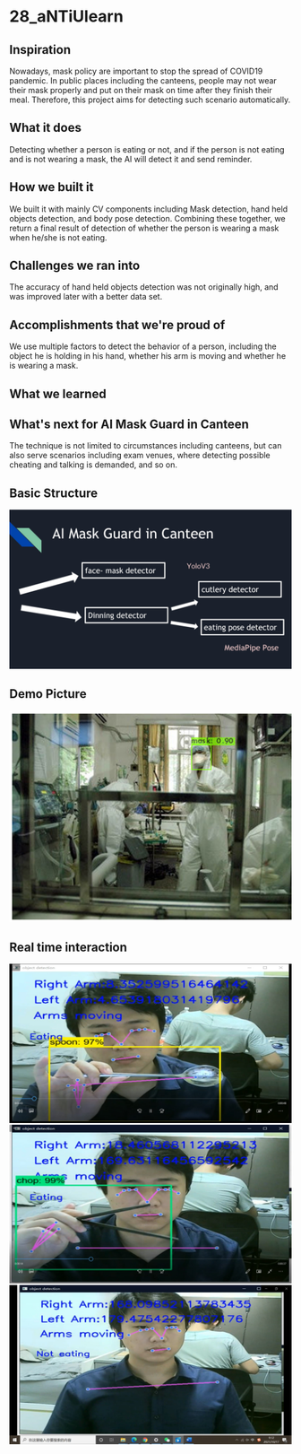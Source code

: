 # 28_aNTiUlearn
## Inspiration
Nowadays, mask policy are important to stop the spread of COVID19 pandemic. In public places including the canteens, people may not wear their mask properly and put on their mask on time after they finish their meal. Therefore, this project aims for detecting such scenario automatically.

## What it does
Detecting whether a person is eating or not, and if the person is not eating and is not wearing a mask, the AI will detect it and send reminder.

## How we built it
We built it with mainly  CV components including Mask detection, hand held objects detection, and body pose detection. Combining these together, we return a final result of detection of whether the person is wearing a mask when he/she is not eating.

## Challenges we ran into
The accuracy of hand held objects detection was not originally high, and was improved later with a better data set.

## Accomplishments that we're proud of
We use multiple factors to detect the behavior of a person, including the object he is holding in his hand, whether his arm is moving and whether he is wearing a mask.

## What we learned
## What's next for AI Mask Guard in Canteen
The technique is not limited to circumstances including canteens, but can also serve scenarios including exam venues, where detecting possible cheating and talking is demanded, and so on.
## Basic Structure
![Project structure](img_readme/img-6.jpg)
## Demo Picture
![Mask-detector](img_readme/img-2.png)
## Real time interaction
![Real time interaction](img_readme/img-3.jpg)
![Real time interaction](img_readme/img-4.jpg)
![Real time interaction](img_readme/img-5.jpg)

